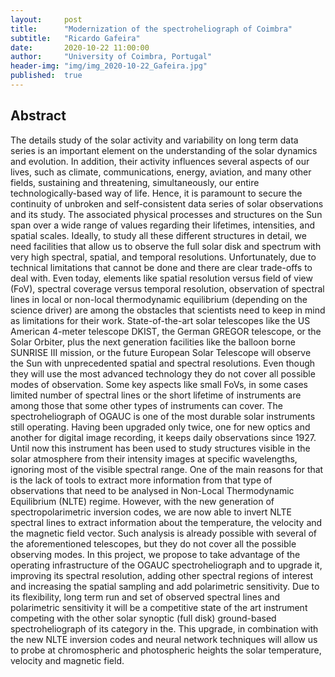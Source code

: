 ```yaml
---
layout:     post
title:      "Modernization of the spectroheliograph of Coimbra"
subtitle:   "Ricardo Gafeira"
date:       2020-10-22 11:00:00
author:     "University of Coimbra, Portugal"
header-img: "img/img_2020-10-22_Gafeira.jpg"
published:  true
---
```


## Abstract
The details study of the solar activity and variability on long term data series is an important element on the understanding of the solar dynamics and evolution. In addition, their activity influences several aspects of our lives, such as climate, communications, energy, aviation, and many other fields, sustaining and threatening, simultaneously, our entire technologically-based way of life. Hence, it is paramount to secure the continuity of unbroken and self-consistent data series of solar observations and its study.
The associated physical processes and structures on the Sun span over a wide range of values regarding their lifetimes, intensities, and spatial scales. Ideally, to study all these different structures in detail, we need facilities that allow us to observe the full solar disk and spectrum with very high spectral, spatial, and temporal resolutions. Unfortunately, due to technical limitations that cannot be done and there are clear trade-offs to deal with.
Even today, elements like spatial resolution versus field of view (FoV), spectral coverage versus temporal resolution, observation of spectral lines in local or non-local thermodynamic equilibrium (depending on the science driver) are among the obstacles that scientists need to keep in mind as limitations for their work.
State-of-the-art solar telescopes like the US American 4-meter telescope DKIST, the German GREGOR telescope, or the Solar Orbiter, plus the next generation facilities like the balloon borne SUNRISE III mission, or the future European Solar Telescope will observe the Sun with unprecedented spatial and spectral resolutions. Even though they will use the most advanced technology they do not cover all possible modes of observation. Some key aspects like small FoVs, in some cases limited number of spectral lines or the short lifetime of instruments are among those that some other types of instruments can cover.
The spectroheliograph of OGAUC is one of the most durable solar instruments still operating.  Having been upgraded only twice, one for new optics and another for digital image recording, it keeps daily observations since 1927. Until now this instrument has been used to study structures visible in the solar atmosphere from their intensity images at specific wavelengths, ignoring most of the visible spectral range. One of the main reasons for that is the lack of tools to extract more information from that type of observations that need to be analysed in Non-Local Thermodynamic Equilibrium (NLTE) regime.
However, with the new generation of spectropolarimetric inversion codes, we are now able to invert NLTE spectral lines to extract information about the temperature, the velocity and the magnetic field vector. Such analysis is already possible with several of the aforementioned telescopes, but they do not cover all the possible observing modes.
In this project, we propose to take advantage of the operating infrastructure of the OGAUC spectroheliograph and to upgrade it, improving its spectral resolution, adding other spectral regions of interest and increasing the spatial sampling and add polarimetric sensitivity. Due to its flexibility, long term run and set of observed spectral lines and polarimetric sensitivity it will be a competitive state of the art instrument competing with the other solar synoptic (full disk) ground-based spectroheliograph of its category in the. This upgrade, in combination with the new NLTE inversion codes and neural network techniques will allow us to probe at chromospheric and photospheric heights the solar temperature, velocity and magnetic field.
